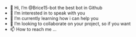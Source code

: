 - 👋 Hi, I’m @Brice15-bot the best bot in Github
- 👀 I’m interested in to speak with you
- 🌱 I’m currently learning how i can help you
- 💞️ I’m looking to collaborate on your project, so if you want
- 📫 How to reach me ...

<!---
Brice15-bot/Brice15-bot is a ✨ special ✨ repository because its `README.md` (this file) appears on your GitHub profile.
You can click the Preview link to take a look at your changes.
--->
